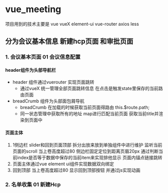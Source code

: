 # vue_meeting
项目用到的技术主要是 vue vueX element-ui vue-router axios less
## 分为会议基本信息 新建hcp页面 和审批页面
### 1. 会议基本页面 01 会议信息配置
#### header组件为头部导航栏  
- header 组件通过vuerouter 实现页面跳转
  - 通过vueX 统一管理全部页面跳转信息  在点击是触发state里保存的当前路由页面
- breadCrumb 组件为头部面包屑导航
  - breadCrumb 在加载的时候获取当前页面得路由 this.$route.path;
  - 同一状态管理中获取所有的地址 map进行匹配当前页面 获取当前title并渲染到页面中
#### 页面主体
1. 1侧边栏
slider和回到页面顶部 拆分出放来放到单独组件中进行维护
监听当前页面的scroll 当上卷高度超过80 侧边栏固定定位到距离页眉20px
通过判断当前index是否等于数据中保存的当前item来实现排他显示
页面内锚点链接跳转
2. 页面主体通过vue element ui组件实现数据双向绑定
3. 回到顶部 当上卷高度超过80 显示回到顶部按钮 并通过js实现动画
### 2. 名单收集 01 新建Hcp